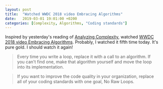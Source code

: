 ```yaml
---
layout: post
title:  "Watched WWDC 2018 video Embracing Algorithms"
date:   2019-03-01 19:01:00 +0200
categories: [Complexity, Algorithms, "Coding standards"]
---
```

Inspired by yesterday's reading of [Analyzing Complexity](http://khanlou.com/2018/12/analyzing-complexity/), watched [WWDC 2018 video Embracing Algorithms](https://developer.apple.com/videos/play/wwdc2018/223/#). Probably, I watched it fifth time today. It's pure gold. I should watch it again!

> Every time you write a loop, replace it with a call to an algorithm. If you can't find one, make that algorithm yourself and move the loop into its implementation. 

> If you want to improve the code quality in your organization, replace all of your coding standards with one goal, No Raw Loops.
